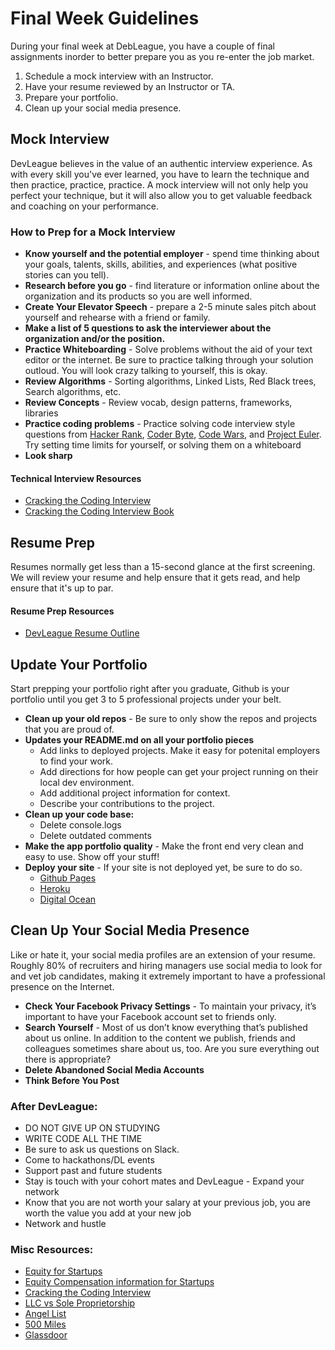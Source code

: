 # Final Week Guidelines

During your final week at DebLeague, you have a couple of final assignments inorder to better prepare you as you re-enter the job market.

1. Schedule a mock interview with an Instructor.
1. Have your resume reviewed by an Instructor or TA.
1. Prepare your portfolio.
1. Clean up your social media presence.

## Mock Interview
DevLeague believes in the value of an authentic interview experience. As with every skill you've ever learned, you have to learn the technique and then practice, practice, practice. A mock interview will not only help you perfect your technique, but it will also allow you to get valuable feedback and coaching on your performance.

### How to Prep for a Mock Interview
* **Know yourself and the potential employer** - spend time thinking about your goals, talents, skills, abilities, and experiences (what positive stories can you tell).
* **Research before you go** - find literature or information online about the organization and its products so you are well informed.
* **Create Your Elevator Speech** - prepare a 2-5 minute sales pitch about yourself and rehearse with a friend or family.
* **Make a list of 5 questions to ask the interviewer about the organization and/or the position.**
* **Practice Whiteboarding** - Solve problems without the aid of your text editor or the internet. Be sure to practice talking through your solution outloud. You will look crazy talking to yourself, this is okay.
* **Review Algorithms** - Sorting algorithms, Linked Lists, Red Black trees, Search algorithms, etc.
* **Review Concepts** - Review vocab, design patterns, frameworks, libraries
* **Practice coding problems** - Practice solving code interview style questions from [Hacker Rank](https://www.hackerrank.com/), [Coder Byte](https://coderbyte.com/), [Code Wars](http://www.codewars.com/), and [Project Euler](https://projecteuler.net/). Try setting time limits for yourself, or solving them on a whiteboard
* **Look sharp**

#### Technical Interview Resources
* [Cracking the Coding Interview](https://www.youtube.com/results?search_query=cracking+the+coding+interview&page=&utm_source=opensearch)
* [Cracking the Coding Interview Book](http://www.amazon.com/Cracking-Coding-Interview-Programming-Questions/dp/098478280X)

## Resume Prep
Resumes normally get less than a 15-second glance at the first screening. We will review your resume and help ensure that it gets read, and help ensure that it's up to par.

#### Resume Prep Resources
* [DevLeague Resume Outline](https://docs.google.com/document/d/18cP_bDl6O1QnJIQV__cxTAU2c6q6aEGPB-Jvejc2oBg/edit)

## Update Your Portfolio
Start prepping your portfolio right after you graduate, Github is your portfolio until you get 3 to 5 professional projects under your belt.

* **Clean up your old repos** - Be sure to only show the repos and projects that you are proud of.
* **Updates your README.md on all your portfolio pieces**
    * Add links to deployed projects. Make it easy for potenital employers to find your work.
    * Add directions for how people can get your project running on their local dev environment.
    * Add additional project information for context.
    * Describe your contributions to the project.
* **Clean up your code base:**
    * Delete console.logs
    * Delete outdated comments
* **Make the app portfolio quality** - Make the front end very clean and easy to use. Show off your stuff!
* **Deploy your site** - If your site is not deployed yet, be sure to do so. 
    * [Github Pages](https://pages.github.com/)
    * [Heroku](https://heroku.com/)
    * [Digital Ocean](https://www.digitalocean.com/)

## Clean Up Your Social Media Presence
Like or hate it, your social media profiles are an extension of your resume. Roughly 80% of recruiters and hiring managers use social media to look for and vet job candidates, making it extremely important to have a professional presence on the Internet.

* **Check Your Facebook Privacy Settings** - To maintain your privacy, it’s important to have your Facebook account set to friends only.
* **Search Yourself** - Most of us don’t know everything that’s published about us online. In addition to the content we publish, friends and colleagues sometimes share about us, too. Are you sure everything out there is appropriate?
* **Delete Abandoned Social Media Accounts**
* **Think Before You Post** 

### After DevLeague:
* DO NOT GIVE UP ON STUDYING
* WRITE CODE ALL THE TIME
* Be sure to ask us questions on Slack.
* Come to hackathons/DL events
* Support past and future students
* Stay is touch with your cohort mates and DevLeague - Expand your network
* Know that you are not worth your salary at your previous job, you are worth the value you add at your new job
* Network and hustle

### Misc Resources:
* [Equity for Startups](https://gist.github.com/isaacsanders/1653078)
* [Equity Compensation information for Startups](https://github.com/jlevy/og-equity-compensation)
* [Cracking the Coding Interview](http://www.amazon.com/Cracking-Coding-Interview-Programming-Questions/dp/098478280X)
* [LLC vs Sole Proprietorship](http://info.legalzoom.com/llc-vs-sole-proprietorship-4342.html)
* [Angel List](https://angel.co/)
* [500 Miles](http://www.500miles.io/)
* [Glassdoor](https://www.glassdoor.com/)
